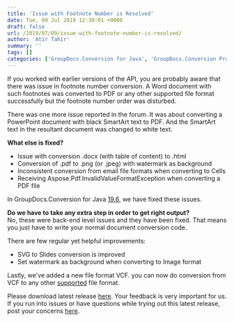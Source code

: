 ```yaml
---
title: 'Issue with Footnote Number is Resolved'
date: Tue, 09 Jul 2019 12:30:01 +0000
draft: false
url: /2019/07/09/issue-with-footnote-number-is-resolved/
author: 'Atir Tahir'
summary: ''
tags: []
categories: ['GroupDocs.Conversion for Java', 'GroupDocs.Conversion Product Family']
---
```


If you worked with earlier versions of the API, you are probably aware that there was issue in footnote number conversion. A Word document with such footnotes was converted to PDF or any other supported file format successfully but the footnote number order was disturbed.

There was one more issue reported in the forum. It was about converting a PowerPoint document with black SmartArt text to PDF. And the SmartArt text in the resultant document was changed to white text.  

**What else is fixed?**

*   Issue with conversion .docx (with table of content) to .html
*   Conversion of .pdf to .png (or .jpeg) with watermark as background
*   Inconsistent conversion from email file formats when converting to Cells
*   Receiving Aspose.Pdf.InvalidValueFormatException when converting a PDF file

In GroupDocs.Conversion for Java [19.6](https://docs.groupdocs.com/display/conversionjava/GroupDocs.Conversion+for+Java+19.6+Release+Notes), we have fixed these issues.  

**Do we have to take any extra step in order to get right output?**  
No, these were back-end level issues and they have been fixed. That means you just have to write your normal document conversion code.

There are few regular yet helpful improvements:

*   SVG to Slides conversion is improved
*   Set watermark as background when converting to Image format

Lastly, we've added a new file format VCF. you can now do conversion from VCF to any other [supported](https://docs.groupdocs.com/display/conversionjava/Supported+Document+Formats) file format.  

Please download latest release [here](https://downloads.groupdocs.com/conversion/java). Your feedback is very important for us. If you run into issues or have questions while trying out this latest release, post your concerns [here](https://forum.groupdocs.com/c/conversion).




